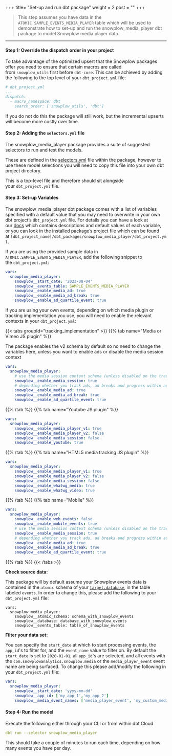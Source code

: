 +++
title= "Set-up and run dbt package"
weight = 2
post = ""
+++

> This step assumes you have data in the `ATOMIC.SAMPLE_EVENTS_MEDIA_PLAYER` table which will be used to demonstrate how to set-up and run the snowplow_media_player dbt package to model Snowplow media player data.

***

#### **Step 1:** Override the dispatch order in your project

To take advantage of the optimized upsert that the Snowplow packages offer you need to ensure that certain macros are called from `snowplow_utils` first before `dbt-core`. This can be achieved by adding the following to the top level of your `dbt_project.yml` file:

```yaml
# dbt_project.yml
...
dispatch:
  - macro_namespace: dbt
    search_order: ['snowplow_utils', 'dbt']
```

If you do not do this the package will still work, but the incremental upserts will become more costly over time.

#### **Step 2:** Adding the `selectors.yml` file

The snowplow_media_player package provides a suite of suggested selectors to run and test the models.

These are defined in the [selectors.yml](https://github.com/snowplow/dbt-snowplow-media-player/blob/main/selectors.yml) file within the package, however to use these model selections you will need to copy this file into your own dbt project directory.

This is a top-level file and therefore should sit alongside your `dbt_project.yml` file.

#### **Step 3:** Set-up Variables

The snowplow_media_player dbt package comes with a list of variables specified with a default value that you may need to overwrite in your own dbt project’s `dbt_project.yml` file. For details you can have a look at our [docs](https://docs.snowplow.io/docs/modeling-your-data/modeling-your-data-with-dbt/dbt-configuration/media-player/) which contains descriptions and default values of each variable, or you can look in the installed package’s project file which can be found at `[dbt_project_name]/dbt_packages/snowplow_media_player/dbt_project.yml`.

If you are using the provided sample data in `ATOMIC.SAMPLE_EVENTS_MEDIA_PLAYER`, add the following snippet to the `dbt_project.yml`:

```yaml
vars:
  snowplow_media_player:
    snowplow__start_date: '2023-08-04'
    snowplow__events_table: SAMPLE_EVENTS_MEDIA_PLAYER
    snowplow__enable_media_ad: true
    snowplow__enable_media_ad_break: true
    snowplow__enable_ad_quartile_event: true
```

If you are using your own events, depending on which media plugin or tracking implementation you use, you will need to enable the relevant contexts in your `dbt_project.yml`:

{{< tabs groupId="tracking_implementation" >}}
{{% tab name="Media or Vimeo JS plugin" %}}

The package enables the v2 schema by default so no need to change the variables here, unless you want to enable ads or disable the media session context

```yaml
vars:
  snowplow_media_player:
    # use the media session context schema (unless disabled on the tracker)
    snowplow__enable_media_session: true
    # depending whether you track ads, ad breaks and progress within ads:
    snowplow__enable_media_ad: true
    snowplow__enable_media_ad_break: true
    snowplow__enable_ad_quartile_event: true
```

{{% /tab %}}
{{% tab name="Youtube JS plugin" %}}

```yaml
vars:
  snowplow_media_player:
    snowplow__enable_media_player_v1: true
    snowplow__enable_media_player_v2: false
    snowplow__enable_media_session: false
    snowplow__enable_youtube: true
```

{{% /tab %}}
{{% tab name="HTML5 media tracking JS plugin" %}}

```yaml
vars:
  snowplow_media_player:
    snowplow__enable_media_player_v1: true
    snowplow__enable_media_player_v2: false
    snowplow__enable_media_session: false
    snowplow__enable_whatwg_media: true
    snowplow__enable_whatwg_video: true
```

{{% /tab %}}
{{% tab name="Mobile" %}}


```yaml
vars:
  snowplow_media_player:
    snowplow__enable_web_events: false
    snowplow__enable_mobile_events: true
    # use the media session context schema (unless disabled on the tracker)
    snowplow__enable_media_session: true
    # depending whether you track ads, ad breaks and progress within ads:
    snowplow__enable_media_ad: true
    snowplow__enable_media_ad_break: true
    snowplow__enable_ad_quartile_event: true
```

{{% /tab %}}
{{< /tabs >}}

**Check source data:**

This package will by default assume your Snowplow events data is contained in the `atomic` schema of your [`target.database`](https://docs.getdbt.com/docs/running-a-dbt-project/using-the-command-line-interface/configure-your-profile), in the table labeled `events`. In order to change this, please add the following to your `dbt_project.yml` file:

```
vars:
  snowplow_media_player:
    snowplow__atomic_schema: schema_with_snowplow_events
    snowplow__database: database_with_snowplow_events
    snowplow__events_table: table_of_snowplow_events
```

**Filter your data set:**

You can specify the `start_date` at which to start processing events, the `app_id`'s to filter for, and the `event_name` value to filter on. By default the `start_date` is set to `2020-01-01`, all `app_id`'s are selected, and all events with the `com.snowplowanalytics.snowplow.media` or the `media_player_event` event name are being surfaced. To change this please add/modify the following in your `dbt_project.yml` file:

```yaml
vars:
  snowplow_media_player:
    snowplow__start_date: 'yyyy-mm-dd'
    snowplow__app_id: ['my_app_1','my_app_2']
    snowplow__media_event_names: ['media_player_event', 'my_custom_media_event']
```

#### **Step 4:** Run the model

Execute the following either through your CLI or from within dbt Cloud

```yaml
dbt run --selector snowplow_media_player
```

This should take a couple of minutes to run each time, depending on how many events you have per day.
